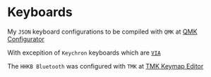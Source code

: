 # Keyboards

My `JSON` keyboard configurations to be compiled with `QMK` at [QMK Configurator](https://config.qmk.fm)

With excepition of `Keychron` keyboards which are [`VIA`](https://usevia.app)

The `HHKB Bluetooth` was configured with `TMK` at [TMK Keymap Editor](http://www.tmk-kbd.com/tmk_keyboard/editor/unimap/?hhkb_rn42)
